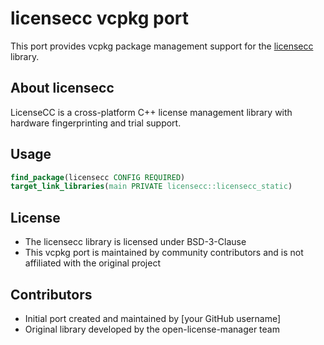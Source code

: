# licensecc vcpkg port

This port provides vcpkg package management support for the [licensecc](https://github.com/open-license-manager/licensecc) library.

## About licensecc

LicenseCC is a cross-platform C++ license management library with hardware fingerprinting and trial support.

## Usage

```cmake
find_package(licensecc CONFIG REQUIRED)
target_link_libraries(main PRIVATE licensecc::licensecc_static)
```

## License

- The licensecc library is licensed under BSD-3-Clause
- This vcpkg port is maintained by community contributors and is not affiliated with the original project

## Contributors

- Initial port created and maintained by [your GitHub username]
- Original library developed by the open-license-manager team
